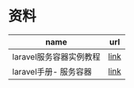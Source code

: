 # 资料

| name                    | url                                                         |
| ----------------------- | ----------------------------------------------------------- |
| laravel服务容器实例教程 | [link](https://laravelacademy.org/post/769.html)            |
| laravel手册- 服务容器   | [link](https://learnku.com/docs/laravel/8.x/container/9361) |

